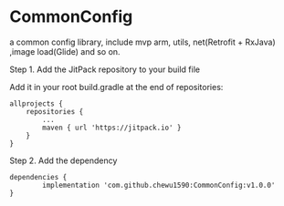 # CommonConfig
a common config library, include mvp arm, utils, net(Retrofit + RxJava) ,image load(Glide) and so on. 

Step 1. Add the JitPack repository to your build file

Add it in your root build.gradle at the end of repositories:

	allprojects {
		repositories {
			...
			maven { url 'https://jitpack.io' }
		}
	}
Step 2. Add the dependency

	dependencies {
	        implementation 'com.github.chewu1590:CommonConfig:v1.0.0'
	}
